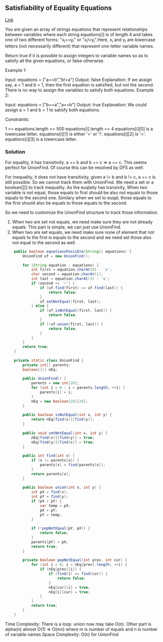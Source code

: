 ## Satisfiability of Equality Equations

[Link](https://leetcode.com/problems/satisfiability-of-equality-equations/)

You are given an array of strings equations that represent relationships between variables where each string equations[i] is of length 4 and takes one of two different forms: "x<sub>i</sub>==y<sub>i</sub>" or "x<sub>i</sub>!=y<sub>i</sub>".Here, x<sub>i</sub> and y<sub>i</sub> are lowercase letters (not necessarily different) that represent one-letter variable names.

Return true if it is possible to assign integers to variable names so as to satisfy all the given equations, or false otherwise.

 

Example 1:

Input: equations = ["a==b","b!=a"]
Output: false
Explanation: If we assign say, a = 1 and b = 1, then the first equation is satisfied, but not the second.
There is no way to assign the variables to satisfy both equations.
Example 2:

Input: equations = ["b==a","a==b"]
Output: true
Explanation: We could assign a = 1 and b = 1 to satisfy both equations.
 

Constraints:

1 <= equations.length <= 500
equations[i].length == 4
equations[i][0] is a lowercase letter.
equations[i][1] is either '=' or '!'.
equations[i][2] is '='.
equations[i][3] is a lowercase letter.

### Solution

For equality, it has transitivity. a == b and b == c => a == c. This seems perfect for UnionFind. Of course this can be resolved by DFS as well.

For inequality, it does not have transitivity, given a != b and b != c, a == c is still possible. So we cannot track them with UnionFind. We need a set or a boolean[][] to track inequality. 
As the euqlaity has transivity,
When two variable is not equal, those equals to first should be also not equals to those equals to the second one.
Similary when we set to euqal, those equals to the first should also be equals to those equals to the second.

So we need to customize the UnionFind structure to track those information. 
1. When two are set not equals, we need make sure they are not already equals. This part is simple, we can just use UnionFind.
2. When two are set equals, we need make sure none of element that not equals to the first is equals to the second and we need set those also not equal to the second as well.


```java
    public boolean equationsPossible(String[] equations) {
        UnionFind uf = new UnionFind();
        
        for (String equation : equations) {
            int first = equation.charAt(0) - 'a';
            char second = equation.charAt(1);
            int last = equation.charAt(3) - 'a';
            if (second == '!') {
                if (uf.find(first) == uf.find(last)) {
                    return false;
                }
                uf.setNotEqual(first, last);
            } else {
                if (uf.isNotEqual(first, last)) {
                    return false;
                }
                if (!uf.union(first, last)) {
                    return false;
                }
            }
        }
        return true;
    }
    
    private static class UnionFind {
        private int[] parents;
        boolean[][] nEq;
        
        public UnionFind() {
            parents = new int[26];
            for (int i = 0 ; i < parents.length; ++i) {
                parents[i] = i;
            }
            nEq = new boolean[26][26];
        }
        
        public boolean isNotEqual(int x, int y) {
            return nEq[find(x)][find(y)];
        }
        
        public void setNotEqual(int x, int y) {
            nEq[find(x)][find(y)] = true;
            nEq[find(y)][find(x)] = true;
        }
        
        public int find(int x) {
            if (x != parents[x]) {
                parents[x] = find(parents[x]);
            }
            return parents[x];
        }
        
        public boolean union(int x, int y) {
            int pX = find(x);
            int pY = find(y);
            if (pX > pY) {
                var temp = pX;
                pX = pY;
                pY = temp;
            }
            
            if (!popNotEqual(pY, pX)) {
                return false;
            }
            parents[pY] = pX;
            return true;
        }
        
        private boolean popNotEqual(int prev, int cur) {
            for (int i = 0; i < nEq[prev].length; ++i) {
                if (nEq[prev][i]) {
                    if (find(i) == find(cur)) {
                        return false;
                    }
                    nEq[cur][i] = true;
                    nEq[i][cur] = true;
                }
            }
            return true;
        }
    }
```

Time Complexity: There is a loop. union now may take O(n). Other part is alpha(n) almost O(1) => O(mn) where m is number of equals and n is number of variable names
Space Complexity: O(n) for UnionFind